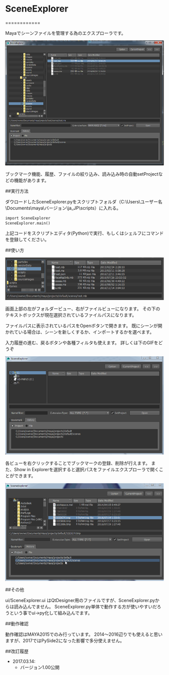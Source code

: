 # SceneExplorer
============

Mayaでシーンファイルを管理する為のエクスプローラです。

![SceneExplorer](/images/sceneexplorer-screenshot-01.png)

ブックマーク機能、履歴、ファイルの絞り込み、読み込み時の自動setProjectなどの機能があります。

##実行方法

ダウロードしたSceneExplorer.pyをスクリプトフォルダ（C:\Users\ユーザー名\Documents\maya\バージョン\ja_JP\scripts）に入れる。

    import SceneExplorer
    SceneExplorer.main()

上記コードをスクリプトエディタ(Python)で実行、もしくはシェルフにコマンドを登録してください。

##使い方

![SceneExplorer](/images/sceneexplorer-screenshot-02.png)

画面上部の左がフォルダービュー、右がファイルビューになります。
その下のテキストボックスが現在選択されているファイルパスになります。

ファイルパスに表示されているパスをOpenボタンで開きます。
既にシーンが開かれている場合は、シーンを新しくするか、インポートするかを選べます。

入力履歴の進む、戻るボタンや各種フィルタも使えます。
詳しくは下のGIFをどうぞ

![SceneExplorer](/images/sceneexplorer-screenshot-03.gif)

各ビューを右クリックすることでブックマークの登録、削除が行えます。
また、Show in Explorerを選択すると選択パスをファイルエクスプローラで開くことができます。

![SceneExplorer](/images/sceneexplorer-screenshot-04.gif)

##その他

ui/SceneExplorer.ui はQtDesigner用のファイルですが、SceneExplorer.pyからは読み込んでません。
SceneExplorer.py単体で動作する方が使いやすいだろうという事でui→py化して組み込んでます。

##動作確認

動作確認はMAYA2015でのみ行っています。
2014～2016辺りでも使えると思いますが、2017ではPySide2になった影響で多分使えません。

##改訂履歴
* 2017.03.14:
  - バージョン1.00公開